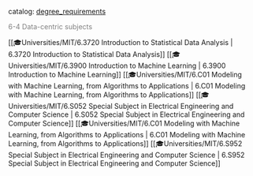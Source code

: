 catalog: [degree_requirements](https://eecsis.mit.edu/degree_requirements.html#Data-centric)

<font style="color: grey">6-4 Data-centric subjects</font>

<span class="sus-course">[[🎓Universities/MIT/6.3720 Introduction to Statistical Data Analysis | 6.3720 Introduction to Statistical Data Analysis]]</span>
<span class="sus-course">[[🎓Universities/MIT/6.3900 Introduction to Machine Learning | 6.3900 Introduction to Machine Learning]]</span>
<span class="sus-course">[[🎓Universities/MIT/6.C01 Modeling with Machine Learning, from Algorithms to Applications | 6.C01 Modeling with Machine Learning, from Algorithms to Applications]]</span>
<span class="sus-course">[[🎓Universities/MIT/6.S052 Special Subject in Electrical Engineering and Computer Science | 6.S052 Special Subject in Electrical Engineering and Computer Science]]</span>
<span class="sus-course">[[🎓Universities/MIT/6.C01 Modeling with Machine Learning, from Algorithms to Applications | 6.C01 Modeling with Machine Learning, from Algorithms to Applications]]</span>
<span class="sus-course">[[🎓Universities/MIT/6.S952 Special Subject in Electrical Engineering and Computer Science | 6.S952 Special Subject in Electrical Engineering and Computer Science]]</span>

